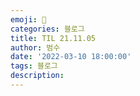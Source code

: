 ```yaml
---
emoji: 🏃
categories: 블로그
title: TIL 21.11.05
author: 범수
date: '2022-03-10 18:00:00'
tags: 블로그
description:
---
```

<!-- 
튜토리얼, 하우 투 가이드, 설명 ,레퍼런스 
https://documentation.divio.com/t
## 오늘 한 일

* solved ac bot 에러 핸들링
* 백준 알고리즘 3문제

## 내일 할 일

* 백준 알고리즘 3문제
* 알고리즘 강의 1강
* solved ac github action 점검